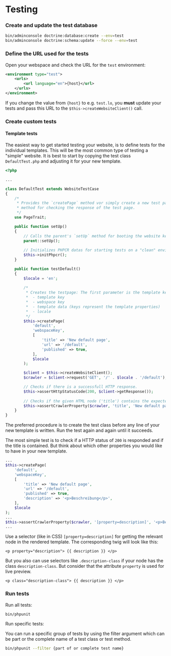 # Testing

### Create and update the test database

```bash
bin/adminconsole doctrine:database:create --env=test
bin/adminconsole doctrine:schema:update --force --env=test
```

### Define the URL used for the tests

Open your webspace and check the URL for the `test` environment:
```xml
<environment type="test">
    <urls>
        <url language="en">{host}</url>
    </urls>
</environment>
```

If you change the value from `{host}` to e.g. `test.lo`, you **must** update your tests and pass this URL to the `$this->createWebsiteClient()` call.

### Create custom tests

#### Template tests

The easiest way to get started testing your website, is to define tests for the individual templates. This will be the most common type of testing a "simple" website. It is best to start by copying the test class `DefaultTest.php` and adjusting it for your new template. 

```php
<?php

...

class DefaultTest extends WebsiteTestCase
{
    /* 
     * Provides the `createPage` method vor simply create a new test page and the `assertCrawlerProperty`
     * method for checking the response of the test page.
     */
    use PageTrait;

    public function setUp()
    {
        // Calls the parent's `setUp` method for booting the website kernel.
        parent::setUp();
        
        // Initializes PHPCR datas for starting tests on a "clean" environment.
        $this->initPhpcr();
    }

    public function testDefault()
    {
        $locale = 'en';
        
        /*
         * Creates the testpage: The first parameter is the template key:
         *  - template key
         *  - webspace key
         *  - template data (keys represent the template properties)
         *  - locale
         */
        $this->createPage(
            'default',
            'webspaceKey',
            [
                'title' => 'New default page',
                'url' => '/default',
                'published' => true,
            ],
            $locale
        );

        $client = $this->createWebsiteClient();
        $crawler = $client->request('GET', '/' . $locale . '/default');

        // Checks if there is a successfull HTTP response.
        $this->assertHttpStatusCode(200, $client->getResponse());
        
        // Checks if the given HTML node ('title') contains the expected value ('New default page').
        $this->assertCrawlerProperty($crawler, 'title', 'New default page');
    }
}
```

The preferred procedure is to create the test class before any line of your new template is written. Run the test again and again until it succeeds.

The most simple test is to check if a HTTP status of `200` is responded and if the title is contained. But think about which other properties you would like to have in your new template. 

```php
...
$this->createPage(
    'default',
    'webspaceKey',
    [
        'title' => 'New default page',
        'url' => '/default',
        'published' => true,
        'description' => '<p>Beschreibung</p>',
    ],
    $locale
);
...
$this->assertCrawlerProperty($crawler, '[property=description]', '<p>Beschreibung</p>');
...
```

Use a selector (like in CSS) `[property=description]` for getting the relevant node in the rendered template. The corresponding twig will look like this:

```twig
<p property="description"> {{ description }} </p>
```

But you also can use selectors like `.description-class` if your node has the class `description-class`. But consider that the attribute `property` is used for live preview.

```twig
<p class="description-class"> {{ description }} </p>
```

### Run tests

Run all tests:

```bash
bin/phpunit
```

Run specific tests:

You can run a specific group of tests by using the filter argument which can be part or the complete name of a test class or test method.

```bash
bin/phpunit --filter {part of or complete test name}
```
